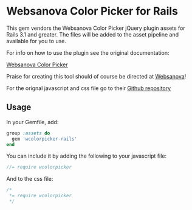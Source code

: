 # Websanova Color Picker for Rails

This gem vendors the Websanova Color Picker jQuery plugin assets for Rails 3.1 and greater.
The files will be added to the asset pipeline and available for you to use.

For info on how to use the plugin see the original documentation:

[Websanova Color Picker](http://www.websanova.com/plugins/websanova/color-picker)

Praise for creating this tool should of course be directed at [Websanova](http://www.websanova.com/)!

For the orignal javascript and css file go to their [Github repository](https://github.com/websanova/wColorPicker)

## Usage

In your Gemfile, add:

```ruby
group :assets do
  gem 'wcolorpicker-rails'
end
```

You can include it by adding the following to your javascript file:

```javascript
//= require wcolorpicker
```

And to the css file:

```css
/*
 *= require wcolorpicker
 */
```
